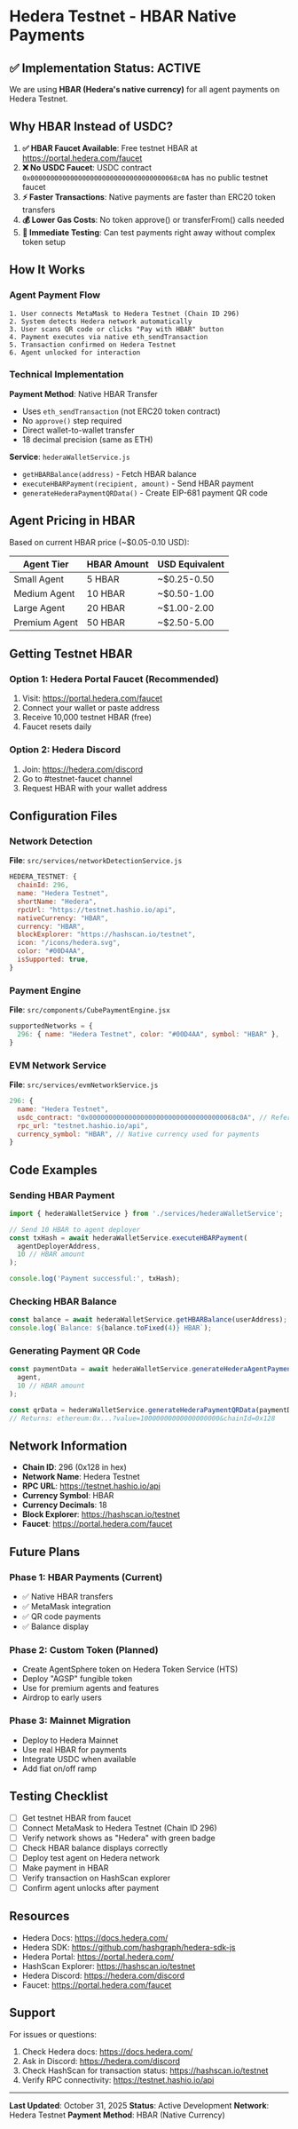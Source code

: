 # Hedera Testnet - HBAR Native Payments

## ✅ Implementation Status: ACTIVE

We are using **HBAR (Hedera's native currency)** for all agent payments on Hedera Testnet.

## Why HBAR Instead of USDC?

1. **✅ HBAR Faucet Available**: Free testnet HBAR at https://portal.hedera.com/faucet
2. **❌ No USDC Faucet**: USDC contract `0x0000000000000000000000000000000000068c0A` has no public testnet faucet
3. **⚡ Faster Transactions**: Native payments are faster than ERC20 token transfers
4. **💰 Lower Gas Costs**: No token approve() or transferFrom() calls needed
5. **🚀 Immediate Testing**: Can test payments right away without complex token setup

## How It Works

### Agent Payment Flow

```
1. User connects MetaMask to Hedera Testnet (Chain ID 296)
2. System detects Hedera network automatically
3. User scans QR code or clicks "Pay with HBAR" button
4. Payment executes via native eth_sendTransaction
5. Transaction confirmed on Hedera Testnet
6. Agent unlocked for interaction
```

### Technical Implementation

**Payment Method**: Native HBAR Transfer
- Uses `eth_sendTransaction` (not ERC20 token contract)
- No `approve()` step required
- Direct wallet-to-wallet transfer
- 18 decimal precision (same as ETH)

**Service**: `hederaWalletService.js`
- `getHBARBalance(address)` - Fetch HBAR balance
- `executeHBARPayment(recipient, amount)` - Send HBAR payment
- `generateHederaPaymentQRData()` - Create EIP-681 payment QR code

## Agent Pricing in HBAR

Based on current HBAR price (~$0.05-0.10 USD):

| Agent Tier | HBAR Amount | USD Equivalent |
|-----------|-------------|----------------|
| Small Agent | 5 HBAR | ~$0.25-0.50 |
| Medium Agent | 10 HBAR | ~$0.50-1.00 |
| Large Agent | 20 HBAR | ~$1.00-2.00 |
| Premium Agent | 50 HBAR | ~$2.50-5.00 |

## Getting Testnet HBAR

### Option 1: Hedera Portal Faucet (Recommended)
1. Visit: https://portal.hedera.com/faucet
2. Connect your wallet or paste address
3. Receive 10,000 testnet HBAR (free)
4. Faucet resets daily

### Option 2: Hedera Discord
1. Join: https://hedera.com/discord
2. Go to #testnet-faucet channel
3. Request HBAR with your wallet address

## Configuration Files

### Network Detection
**File**: `src/services/networkDetectionService.js`
```javascript
HEDERA_TESTNET: {
  chainId: 296,
  name: "Hedera Testnet",
  shortName: "Hedera",
  rpcUrl: "https://testnet.hashio.io/api",
  nativeCurrency: "HBAR",
  currency: "HBAR",
  blockExplorer: "https://hashscan.io/testnet",
  icon: "/icons/hedera.svg",
  color: "#00D4AA",
  isSupported: true,
}
```

### Payment Engine
**File**: `src/components/CubePaymentEngine.jsx`
```javascript
supportedNetworks = {
  296: { name: "Hedera Testnet", color: "#00D4AA", symbol: "HBAR" },
}
```

### EVM Network Service
**File**: `src/services/evmNetworkService.js`
```javascript
296: {
  name: "Hedera Testnet",
  usdc_contract: "0x0000000000000000000000000000000000068c0A", // Reference only
  rpc_url: "testnet.hashio.io/api",
  currency_symbol: "HBAR", // Native currency used for payments
}
```

## Code Examples

### Sending HBAR Payment

```javascript
import { hederaWalletService } from './services/hederaWalletService';

// Send 10 HBAR to agent deployer
const txHash = await hederaWalletService.executeHBARPayment(
  agentDeployerAddress,
  10 // HBAR amount
);

console.log('Payment successful:', txHash);
```

### Checking HBAR Balance

```javascript
const balance = await hederaWalletService.getHBARBalance(userAddress);
console.log(`Balance: ${balance.toFixed(4)} HBAR`);
```

### Generating Payment QR Code

```javascript
const paymentData = await hederaWalletService.generateHederaAgentPayment(
  agent,
  10 // HBAR amount
);

const qrData = hederaWalletService.generateHederaPaymentQRData(paymentData);
// Returns: ethereum:0x...?value=10000000000000000000&chainId=0x128
```

## Network Information

- **Chain ID**: 296 (0x128 in hex)
- **Network Name**: Hedera Testnet
- **RPC URL**: https://testnet.hashio.io/api
- **Currency Symbol**: HBAR
- **Currency Decimals**: 18
- **Block Explorer**: https://hashscan.io/testnet
- **Faucet**: https://portal.hedera.com/faucet

## Future Plans

### Phase 1: HBAR Payments (Current)
- ✅ Native HBAR transfers
- ✅ MetaMask integration
- ✅ QR code payments
- ✅ Balance display

### Phase 2: Custom Token (Planned)
- Create AgentSphere token on Hedera Token Service (HTS)
- Deploy "AGSP" fungible token
- Use for premium agents and features
- Airdrop to early users

### Phase 3: Mainnet Migration
- Deploy to Hedera Mainnet
- Use real HBAR for payments
- Integrate USDC when available
- Add fiat on/off ramp

## Testing Checklist

- [ ] Get testnet HBAR from faucet
- [ ] Connect MetaMask to Hedera Testnet (Chain ID 296)
- [ ] Verify network shows as "Hedera" with green badge
- [ ] Check HBAR balance displays correctly
- [ ] Deploy test agent on Hedera network
- [ ] Make payment in HBAR
- [ ] Verify transaction on HashScan explorer
- [ ] Confirm agent unlocks after payment

## Resources

- Hedera Docs: https://docs.hedera.com/
- Hedera SDK: https://github.com/hashgraph/hedera-sdk-js
- Hedera Portal: https://portal.hedera.com/
- HashScan Explorer: https://hashscan.io/testnet
- Hedera Discord: https://hedera.com/discord
- Faucet: https://portal.hedera.com/faucet

## Support

For issues or questions:
1. Check Hedera docs: https://docs.hedera.com/
2. Ask in Discord: https://hedera.com/discord
3. Check HashScan for transaction status: https://hashscan.io/testnet
4. Verify RPC connectivity: https://testnet.hashio.io/api

---

**Last Updated**: October 31, 2025
**Status**: Active Development
**Network**: Hedera Testnet
**Payment Method**: HBAR (Native Currency)
